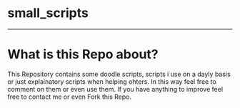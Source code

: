 # small_scripts

---

<h1> What is this Repo about?</h1>

This Repository contains some doodle scripts, scripts i use on a dayly basis or just explainatory scripts when helping ohters.
In this way feel free to comment on them or even use them.
If you have anything to improve feel free to contact me or even Fork this Repo.
